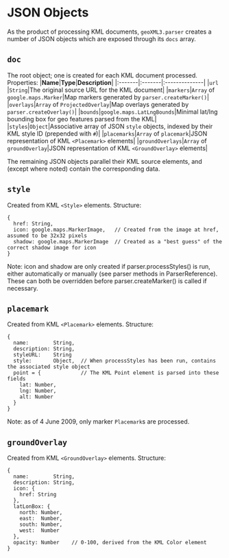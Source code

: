 # JSON Objects #
As the product of processing KML documents, `geoXML3.parser` creates a number of JSON objects which are exposed through its `docs` array.

## `doc` ##
The root object; one is created for each KML document processed. Properties:
|**Name**|**Type**|**Description**|
|:-------|:-------|:--------------|
|`url`   |`String`|The original source URL for the KML document|
|`markers`|`Array` of `google.maps.Marker`|Map markers generated by `parser.createMarker()`|
|`overlays`|`Array` of `ProjectedOverlay`|Map overlays generated by `parser.createOverlay()`|
|`bounds`|`google.maps.LatLngBounds`|Minimal lat/lng bounding box for geo features parsed from the KML|
|`styles`|`Object`|Associative array of JSON `style` objects, indexed by their KML style ID (prepended with `#`)|
|`placemarks`|`Array` of `placemark`|JSON representation of KML `<Placemark>` elements|
|`groundOverlays`|`Array` of `groundOverlay`|JSON representation of KML `<GroundOverlay>` elements|

The remaining JSON objects parallel their KML source elements, and (except where noted) contain the corresponding data.

## `style` ##
Created from KML `<Style>` elements. Structure:
```
{
  href: String,
  icon: google.maps.MarkerImage,   // Created from the image at href, assumed to be 32x32 pixels
  shadow: google.maps.MarkerImage  // Created as a "best guess" of the correct shadow image for icon
}
```
Note: icon and shadow are only created if parser.processStyles() is run, either automatically or manually (see parser methods in ParserReference). These can both be overridden before parser.createMarker() is called if necessary.

## `placemark` ##
Created from KML `<Placemark>` elements. Structure:
```
{
  name:        String,
  description: String,
  styleURL:    String
  style:       Object,  // When processStyles has been run, contains the associated style object
  point = {             // The KML Point element is parsed into these fields
    lat: Number, 
    lng: Number, 
    alt: Number
  }
}
```
Note: as of 4 June 2009, only marker `Placemark`s are processed.

## `groundOverlay` ##
Created from KML `<GroundOverlay>` elements. Structure:
```
{
  name:        String,
  description: String,
  icon: {
    href: String
  },
  latLonBox: {
    north: Number, 
    east:  Number, 
    south: Number, 
    west:  Number
  },
  opacity: Number    // 0-100, derived from the KML Color element
}
```